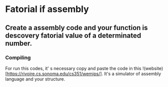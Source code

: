 # Fatorial if assembly

## Create a assembly code and your function is descovery fatorial value of a determinated number.

### Compiling

For run this codes, it' s necessary copy and paste the code in this !(website)[https://rivoire.cs.sonoma.edu/cs351/wemips/]. It's a simulator of assembly language and your structure. 
